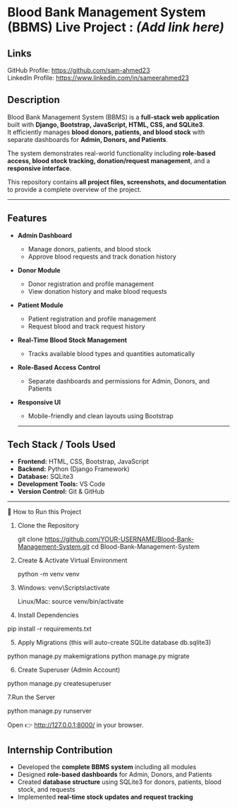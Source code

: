 # Blood Bank Management System (BBMS) Live Project : *(Add link here)*

## Links
GitHub Profile: https://github.com/sam-ahmed23  
LinkedIn Profile: https://www.linkedin.com/in/sameerahmed23

## Description
Blood Bank Management System (BBMS) is a **full-stack web application** built with **Django, Bootstrap, JavaScript, HTML, CSS, and SQLite3**.  
It efficiently manages **blood donors, patients, and blood stock** with separate dashboards for **Admin, Donors, and Patients**.  

The system demonstrates real-world functionality including **role-based access, blood stock tracking, donation/request management**, and a **responsive interface**.  

This repository contains **all project files, screenshots, and documentation** to provide a complete overview of the project.

---

## Features
- **Admin Dashboard**
  - Manage donors, patients, and blood stock
  - Approve blood requests and track donation history
    
- **Donor Module**
  - Donor registration and profile management
  - View donation history and make blood requests
    
- **Patient Module**
  - Patient registration and profile management
  - Request blood and track request history
    
- **Real-Time Blood Stock Management**
  - Tracks available blood types and quantities automatically
    
- **Role-Based Access Control**
  - Separate dashboards and permissions for Admin, Donors, and Patients

- **Responsive UI**
  - Mobile-friendly and clean layouts using Bootstrap

  ---

## Tech Stack / Tools Used
-  **Frontend:** HTML, CSS, Bootstrap, JavaScript  
-  **Backend:** Python (Django Framework)  
-  **Database:** SQLite3  
-  **Development Tools:** VS Code  
-  **Version Control:** Git & GitHub
  
---
🚀 How to Run this Project

1. Clone the Repository

   git clone https://github.com/YOUR-USERNAME/Blood-Bank-Management-System.git
   cd Blood-Bank-Management-System

2. Create & Activate Virtual Environment

   python -m venv venv

3. Windows: venv\Scripts\activate

   Linux/Mac: source venv/bin/activate

 4. Install Dependencies

   pip install -r requirements.txt

 5. Apply Migrations (this will auto-create SQLite database db.sqlite3)

   python manage.py makemigrations
   python manage.py migrate
 
6. Create Superuser (Admin Account)

  python manage.py createsuperuser

7.Run the Server

  python manage.py runserver

  Open 👉 http://127.0.0.1:8000/
  in your browser.

## Internship Contribution
- Developed the **complete BBMS system** including all modules  
- Designed **role-based dashboards** for Admin, Donors, and Patients  
- Created **database structure** using SQLite3 for donors, patients, blood stock, and requests  
- Implemented **real-time stock updates and request tracking**  


